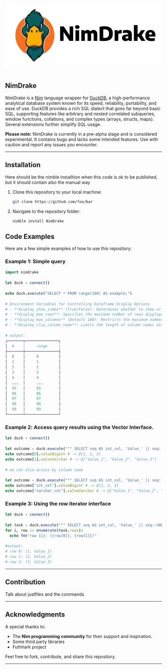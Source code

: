 <div align="center">
  <picture>
    <source media="(prefers-color-scheme: light)" srcset="drake-svg-light-theme.svg">
    <source media="(prefers-color-scheme: dark)" srcset="drake-svg-dark-theme.svg">
    <img alt="NimDrake logo" src="drake-svg-light-theme.svg" height="200">
  </picture>
</div>
<br>

## NimDrake

NimDrake is a [Nim](https://nim-lang.org/) language wrapper for [DuckDB](https://duckdb.org/), a high-performance analytical database system known for its speed, reliability, portability, and ease of use. DuckDB provides a rich SQL dialect that goes far beyond basic SQL, supporting features like arbitrary and nested correlated subqueries, window functions, collations, and complex types (arrays, structs, maps).  Several extensions further simplify SQL usage. 

**Please note:** NimDrake is currently in a pre-alpha stage and is considered experimental. It contains bugs and lacks some intended features. Use with caution and report any issues you encounter.

---

## Installation

Here should be the nimble installtion when this code is ok to be published, but 
it should contain also the manual way

1. Clone this repository to your local machine:
   ```bash
   git clone https://github.com/foo/bar
   ```

2. Navigate to the repository folder:
   ```bash
   nimble install NimDrake
   ```

## Code Examples

Here are a few simple examples of how to use this repository:

### Example 1: Simple query
```nim
import nimdrake

let duck = connect()

echo duck.execute("SELECT * FROM range(100) AS example;")

# Environment Variables for Controlling Dataframe Display Options
# - **display_show_index** (True/False): Determines whether to show or hide row index columns. Set `True` to display indexes, `False` to hide them.  
# - **display_max_rows**: Specifies the maximum number of rows displayed in a dataframe output.
# - **display_max_columns** (Default 100): Restricts the maximum number of columns to be shown at once to prevent overwhelming displays; set to `100` as default.
# - **display_clip_column_name**: Limits the length of column names displayed, which can help in keeping outputs clean when dealing with long-named columns. Set it to `20`.

# output:
┌───────┬───────────────┐
│  #    │     range     │
├───────┼───────────────┤
│  0    │     0         │
│  1    │     1         │
│  2    │     2         │
│  3    │     3         │
│  4    │     4         │
│  ...  │     ...       │
│  95   │     95        │
│  96   │     96        │
│  97   │     97        │
│  98   │     98        │
│  99   │     99        │
└───────┴───────────────┘

```

### Example 2: Access query results using the Vector Interface.
```nim
let duck = connect()

let outcome = duck.execute(""" SELECT seq AS int_col, 'Value_' || seq::VARCHAR AS varchar_col FROM generate_series(1,3) AS t(seq) """).fetchAll()
echo outcome[0].valueBigint # -> @[1, 2, 3]
echo outcome[1].valueVarchar # -> @["Value_1", "Value_2", "Value_3"]

# we can also access by column name

let outcome = duck.execute(""" SELECT seq AS int_col, 'Value_' || seq::VARCHAR AS varchar_col FROM generate_series(1,3) AS t(seq) """).fetchAllNamed()
echo outcome["int_col"].valueBigint # -> @[1, 2, 3]
echo outcome["varchar_col"].valueVarchar # -> @["Value_1", "Value_2", "Value_3"]

```

### Example 3: Using the row iterator interface
```nim
let duck = connect()

let task = duck.execute(""" SELECT seq AS int_col, 'Value_' || seq::VARCHAR AS varchar_col FROM generate_series(1,3) AS t(seq) """)
for i, row in enumerate(task.rows):
  echo fmt"row {i}: ({row[0]}, {row[1]})"
  
#output:
# row 0: (1, Value_1)
# row 1: (2, Value_2)
# row 2: (3, Value_3)
```

---

## Contribution

Talk about justfiles and the commands

---

## Acknowledgments

A special thanks to:

- The **Nim programming community** for their support and inspiration.
- Some third party libraries
- Futhhark project

Feel free to fork, contribute, and share this repository. 

---
